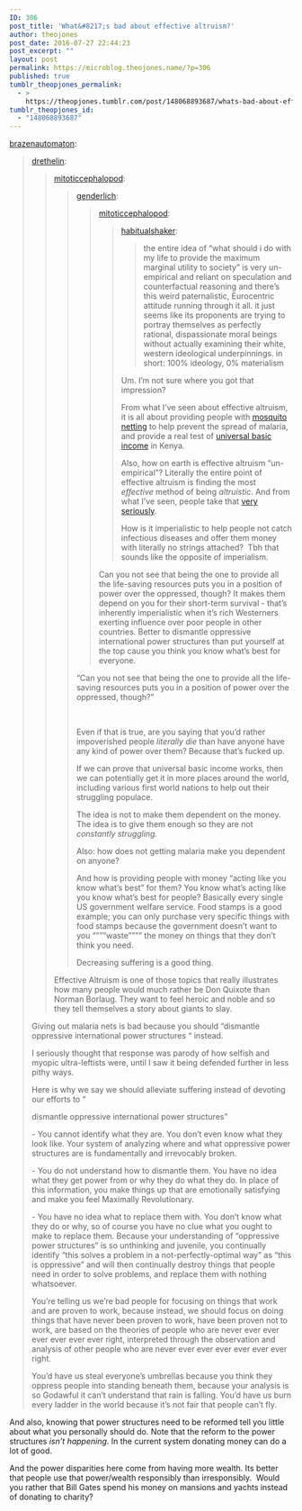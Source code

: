 ```yaml
---
ID: 306
post_title: 'What&#8217;s bad about effective altruism?'
author: theojones
post_date: 2016-07-27 22:44:23
post_excerpt: ""
layout: post
permalink: https://microblog.theojones.name/?p=306
published: true
tumblr_theopjones_permalink:
  - >
    https://theopjones.tumblr.com/post/148068893687/whats-bad-about-effective-altruism
tumblr_theopjones_id:
  - "148068893687"
---
```

<p><a href="http://brazenautomaton.tumblr.com/post/148058565039/whats-bad-about-effective-altruism" class="tumblr_blog">brazenautomaton</a>:</p>
<blockquote>
<p><a href="http://drethelin.tumblr.com/post/148056244718/whats-bad-about-effective-altruism" class="tumblr_blog">drethelin</a>:</p>
<blockquote>
<p><a href="https://mitoticcephalopod.tumblr.com/post/148053894201/whats-bad-about-effective-altruism" class="tumblr_blog">mitoticcephalopod</a>:</p>
<blockquote>
<p><a href="http://genderlich.tumblr.com/post/148053274852/whats-bad-about-effective-altruism" class="tumblr_blog">genderlich</a>:</p>
<blockquote>
<p><a href="https://mitoticcephalopod.tumblr.com/post/148052304771/whats-bad-about-effective-altruism" class="tumblr_blog">mitoticcephalopod</a>:</p>

<blockquote><p><a class="tumblr_blog" href="http://habitualshaker.tumblr.com/post/148051990828/whats-bad-about-effective-altruism">habitualshaker</a>:</p>

<blockquote><p>the entire idea of “what should i do with my life to provide the maximum marginal utility to society” is very un-empirical and reliant on speculation and counterfactual reasoning and there’s this weird paternalistic, Eurocentric attitude running through it all. it just seems like its proponents are trying to portray themselves as perfectly rational, dispassionate moral beings without actually examining their white, western ideological underpinnings. in short: 100% ideology, 0% materialism</p></blockquote>
<p>Um. I’m not sure where you got that impression?</p>
<p>From what I’ve seen about effective altruism, it is all about providing people with <a href="https://www.againstmalaria.com/">mosquito netting</a> to help prevent the spread of malaria, and provide a real test of <a href="http://www.slate.com/blogs/moneybox/2016/04/14/universal_basic_income_this_nonprofit_is_about_to_test_it_in_a_big_way.html">universal basic income</a> in Kenya.</p>
<p>Also, how on earth is effective altruism “un-empirical”? Literally the entire point of effective altruism is finding the most <i>effective</i> method of being <i>altruistic</i>. And from what I’ve seen, people take that <a href="http://www.givewell.org/about/givewell-overview">very seriously</a>.</p>
<p>How is it imperialistic to help people not catch infectious diseases and offer them money with literally no strings attached?  Tbh that sounds like the opposite of imperialism. </p>
</blockquote>

<p>Can you not see that being the one to provide all the life-saving resources puts you in a position of power over the oppressed, though? It makes them depend on you for their short-term survival - that’s inherently imperialistic when it’s rich Westerners exerting influence over poor people in other countries. Better to dismantle oppressive international power structures than put yourself at the top cause you think you know what’s best for everyone.</p>
</blockquote>
<p>

“Can you not see that being the one to provide all the life-saving resources puts you in a position of power over the oppressed, though?”

<br /></p>
<p>Even if that is true, are you saying that you’d rather impoverished people <i>literally die</i> than have anyone have any kind of power over them? Because that’s fucked up.</p>
<p>If we can prove that universal basic income works, then we can potentially get it in more places around the world, including various first world nations to help out their struggling populace.</p>
<p>The idea is not to make them dependent on the money. The idea is to give them enough so they are not <i>constantly struggling.</i> </p>
<p>Also: how does not getting malaria make you dependent on anyone?</p>
<p>And how is providing people with money “acting like you know what’s best” for them? You know what’s acting like you know what’s best for people? Basically every single US government welfare service. Food stamps is a good example; you can only purchase very specific things with food stamps because the government doesn’t want to you “”””waste”””” the money on things that they don’t think you need.</p>
<p>Decreasing suffering is a good thing.</p>
</blockquote>
<p>Effective Altruism is one of those topics that really illustrates how many people would much rather be Don Quixote than Norman Borlaug. They want to feel heroic and noble and so they tell themselves a story about giants to slay. </p>
</blockquote>
<p>Giving out malaria nets is bad because you should “dismantle oppressive international power structures
“ instead. <br /></p>
<p>I seriously thought that response was parody of how selfish and myopic ultra-leftists were, until I saw it being defended further in less pithy ways.</p>
<p>Here is why we say we should alleviate suffering instead of devoting our efforts to “

dismantle oppressive international power structures”

</p>
<p>- You cannot identify what they are. You don’t even know what they look like. Your system of analyzing where and what oppressive power structures are is fundamentally and irrevocably broken.</p>
<p>- You do not understand how to dismantle them. You have no idea what they get power from or why they do what they do. In place of this information, you make things up that are emotionally satisfying and make you feel Maximally Revolutionary. </p>
<p>- You have no idea what to replace them with. You don’t know what they do or why, so of course you have no clue what you ought to make to replace them. Because your understanding of “oppressive power structures” is so unthinking and juvenile, you continually identify “this solves a problem in a not-perfectly-optimal way” as “this is oppressive” and will then continually destroy things that people need in order to solve problems, and replace them with nothing whatsoever.</p>
<p>You’re telling us we’re bad people for focusing on things that work and are proven to work, because instead, we should focus on doing things that have never been proven to work, have been proven not to work, are based on the theories of people who are never ever ever ever ever ever ever right, interpreted through the observation and analysis of other people who are never ever ever ever ever ever ever right. </p>
<p>You’d have us steal everyone’s umbrellas because you think they oppress people into standing beneath them, because your analysis is so Godawful it can’t understand that rain is falling. You’d have us burn every ladder in the world because it’s not fair that people can’t fly. </p>
</blockquote>
<p>And also, knowing that power structures need to be reformed tell you little about what you personally should do. Note that the reform to the power structures <i>isn’t happening</i>. In the current system donating money can do a lot of good. </p><p>And the power disparities here come from having more wealth. Its better that people use that power/wealth responsibly than irresponsibly.  Would you rather that Bill Gates spend his money on mansions and yachts instead of donating to charity?  </p>